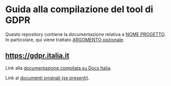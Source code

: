 Guida alla compilazione del tool di GDPR
========================================

Questo repository contiene la documentazione relativa a [NOME PROGETTO](). 
In particolare, qui viene trattato [ARGOMENTO opzionale]().

https://gdpr.italia.it
----

Link alla [documentazione compilata su Docs Italia](http://starter-kit-docs-italia.readthedocs.io/).

Link ai [documenti originali (se presenti)]().
